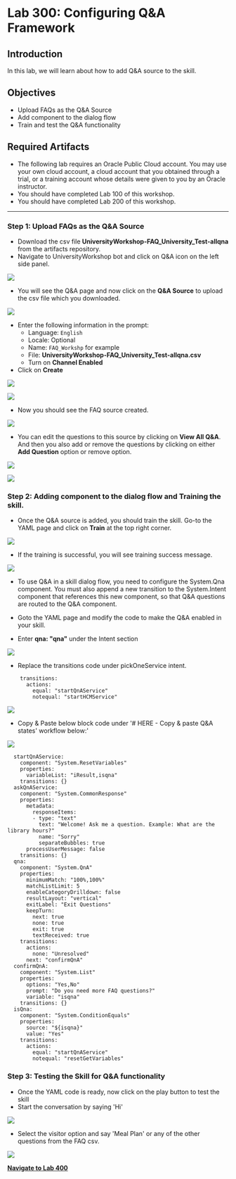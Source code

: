 # Lab 300: Configuring Q&A Framework
## Introduction
In this lab, we will learn about how to add Q&A source to the skill.

## Objectives
- Upload FAQs as the Q&A Source
- Add component to the dialog flow
- Train and test the Q&A functionality

## Required Artifacts
- The following lab requires an Oracle Public Cloud account. You may use your own cloud account, a cloud account that you obtained through a trial, or a training account whose details were given to you by an Oracle instructor.
- You should have completed Lab 100 of this workshop.
- You should have completed Lab 200 of this workshop.

---
### Step 1: Upload FAQs as the Q&A Source
- Download the csv file **UniversityWorkshop-FAQ_University_Test-allqna** from the artifacts repository.
- Navigate to UniversityWorkshop bot and click on Q&A icon on the left side panel.

![](./images/300/1.png)

- You will see the Q&A page and now click on the **Q&A Source** to upload the csv file which you downloaded.

![](./images/300/2.png)

- Enter the following information in the prompt:
    - Language: `English`
    - Locale: Optional
    - Name: `FAQ_Workshp` for example
    - File: **UniversityWorkshop-FAQ_University_Test-allqna.csv**
    - Turn on **Channel Enabled**
- Click on **Create**

![](./images/300/3.png)

![](./images/300/4.png)

- Now you should see the FAQ source created.

![](./images/300/5.png)

- You can edit the questions to this source by clicking on **View All Q&A**. And then you also add or remove the questions by clicking on either **Add Question** option or remove option.

![](./images/300/13.png)

![](./images/300/14.png)

### Step 2: Adding component to the dialog flow and Training the skill.
- Once the Q&A source is added, you should train the skill. Go-to the YAML page and click on **Train** at the top right corner.

![](./images/300/6.png)

- If the training is successful, you will see training success message. 

![](./images/300/7.png)

- To use Q&A in a skill dialog flow, you need to configure the System.Qna component. You must also append a new transition to the System.Intent component that references this new component, so that Q&A questions are routed to the Q&A component.

- Goto the YAML page and modify the code to make the Q&A enabled in your skill.
- Enter **qna: "qna"** under the Intent section

![](./images/300/8.png)

- Replace the transitions code under pickOneService intent.

```
    transitions:
      actions:
        equal: "startQnAService"
        notequal: "startHCMService"

```
![](./images/300/9.png)

- Copy & Paste below block code under '# HERE - Copy & paste Q&A states' workflow below:'

![](./images/300/10.png)

```
  startQnAService:
    component: "System.ResetVariables"
    properties:
      variableList: "iResult,isqna"
    transitions: {}
  askQnAService:
    component: "System.CommonResponse"
    properties:
      metadata:
        responseItems:
        - type: "text"
          text: "Welcome! Ask me a question. Example: What are the library hours?"
          name: "Sorry"
          separateBubbles: true
      processUserMessage: false
    transitions: {}
  qna:
    component: "System.QnA"
    properties:
      minimumMatch: "100%,100%"
      matchListLimit: 5
      enableCategoryDrilldown: false
      resultLayout: "vertical"
      exitLabel: "Exit Questions"
      keepTurn:
        next: true
        none: true
        exit: true
        textReceived: true 
    transitions:
      actions:
        none: "Unresolved"
      next: "confirmQnA"
  confirmQnA:
    component: "System.List"
    properties:
      options: "Yes,No"
      prompt: "Do you need more FAQ questions?"
      variable: "isqna"
    transitions: {}
  isQna:
    component: "System.ConditionEquals"
    properties:
      source: "${isqna}"
      value: "Yes"
    transitions:
      actions:
        equal: "startQnAService"
        notequal: "resetGetVariables"

```

### Step 3: Testing the Skill for Q&A functionality
- Once the YAML code is ready, now click on the play button to test the skill
- Start the conversation by saying 'Hi'

![](./images/300/11.png)

- Select the visitor option and say 'Meal Plan' or any of the other questions from the FAQ csv.

![](./images/300/12.png)

**[Navigate to Lab 400](Lab400.md)**
